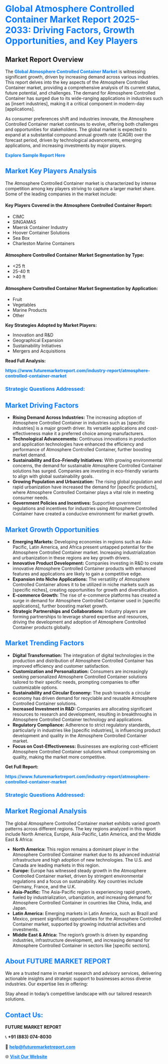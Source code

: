 <h1 style="color: #007BFF;">Global Atmosphere Controlled Container Market Report 2025-2033: Driving Factors, Growth Opportunities, and Key Players</h1>

<section id="overview">
<h2>Market Report Overview</h2>
<p>The <a href="https://www.futuremarketreport.com/industry-report/atmosphere-controlled-container-market" style="color: #007BFF; text-decoration: none;"><strong>Global Atmosphere Controlled Container Market</strong></a> is witnessing significant growth, driven by increasing demand across various industries. This report delves into the key aspects of the Atmosphere Controlled Container market, providing a comprehensive analysis of its current status, future potential, and challenges. The demand for Atmosphere Controlled Container has surged due to its wide-ranging applications in industries such as [insert industries], making it a critical component in modern-day [applications].</p>
<p>As consumer preferences shift and industries innovate, the Atmosphere Controlled Container market continues to evolve, offering both challenges and opportunities for stakeholders. The global market is expected to expand at a substantial compound annual growth rate (CAGR) over the forecast period, driven by technological advancements, emerging applications, and increasing investments by major players.</p>
</section>

<section id="overview">
<p><a href="https://www.futuremarketreport.com/request-sample/reportId=60826" style="color: #007BFF; text-decoration: none;"><strong>Explore Sample Report Here</strong></a></p>
</section>

<section id="key-players">
<h2 style="color: #007BFF;">Market Key Players Analysis</h2>
<p>The Atmosphere Controlled Container market is characterized by intense competition among key players striving to capture a larger market share. Some of the leading companies in the market include:</p>
<h4>Key Players Covered in the Atmosphere Controlled Container Report:</h4>
<ul><li>CIMC</li><li>SINGAMAS</li><li>Maersk Container Industry</li><li>Hoover Container Solutions</li><li>Sea Box</li><li>Charleston Marine Containers</li></ul>
<h4>Atmosphere Controlled Container Market Segmentation by Type:</h4>
<ul><li>&lt;25 ft</li><li>25-40 ft</li><li>&gt;40 ft</li></ul>

<h4>Atmosphere Controlled Container Market Segmentation by Application:</h4>
<ul><li>Fruit</li><li>Vegetables</li><li>Marine Products</li><li>Other</li></ul>
<p><strong>Key Strategies Adopted by Market Players:</strong></p>
<ul>
<li>Innovation and R&D</li>
<li>Geographical Expansion</li>
<li>Sustainability Initiatives</li>
<li>Mergers and Acquisitions</li>
</ul>
</section>

<section>
<p><strong>Read Full Analysis: </strong></p><a href="https://www.futuremarketreport.com/industry-report/atmosphere-controlled-container-market" style="color: #007BFF; text-decoration: none;"><strong>https://www.futuremarketreport.com/industry-report/atmosphere-controlled-container-market</strong></a>
<h3 style="color: #007BFF;">Strategic Questions Addressed:</h3>
</section>

<section id="driving-factors">
<h2 style="color: #007BFF;">Market Driving Factors</h2>
<ul>
<li><strong>Rising Demand Across Industries:</strong> The increasing adoption of Atmosphere Controlled Container in industries such as [specific industries] is a major growth driver. Its versatile applications and cost-effectiveness make it a preferred choice among manufacturers.</li>
<li><strong>Technological Advancements:</strong> Continuous innovations in production and application technologies have enhanced the efficiency and performance of Atmosphere Controlled Container, further boosting market demand.</li>
<li><strong>Sustainability and Eco-Friendly Initiatives:</strong> With growing environmental concerns, the demand for sustainable Atmosphere Controlled Container solutions has surged. Companies are investing in eco-friendly variants to align with global sustainability goals.</li>
<li><strong>Growing Population and Urbanization:</strong> The rising global population and rapid urbanization have increased the demand for [specific products], where Atmosphere Controlled Container plays a vital role in meeting consumer needs.</li>
<li><strong>Government Policies and Incentives:</strong> Supportive government regulations and incentives for industries using Atmosphere Controlled Container have created a conducive environment for market growth.</li>
</ul>
</section>

<section id="growth-opportunities">
<h2 style="color: #007BFF;">Market Growth Opportunities</h2>
<ul>
<li><strong>Emerging Markets:</strong> Developing economies in regions such as Asia-Pacific, Latin America, and Africa present untapped potential for the Atmosphere Controlled Container market. Increasing industrialization and urbanization in these regions are key growth drivers.</li>
<li><strong>Innovative Product Development:</strong> Companies investing in R&D to create innovative Atmosphere Controlled Container products with enhanced features and applications are likely to gain a competitive edge.</li>
<li><strong>Expansion into Niche Applications:</strong> The versatility of Atmosphere Controlled Container allows it to be utilized in niche markets such as [specific niches], creating opportunities for growth and diversification.</li>
<li><strong>E-commerce Growth:</strong> The rise of e-commerce platforms has created a surge in demand for Atmosphere Controlled Container used in [specific applications], further boosting market growth.</li>
<li><strong>Strategic Partnerships and Collaborations:</strong> Industry players are forming partnerships to leverage shared expertise and resources, driving the development and adoption of Atmosphere Controlled Container products globally.</li>
</ul>
</section>

<section id="trending-factors">
<h2 style="color: #007BFF;">Market Trending Factors</h2>
<ul>
<li><strong>Digital Transformation:</strong> The integration of digital technologies in the production and distribution of Atmosphere Controlled Container has improved efficiency and customer satisfaction.</li>
<li><strong>Customization and Personalization:</strong> Consumers are increasingly seeking personalized Atmosphere Controlled Container solutions tailored to their specific needs, prompting companies to offer customizable options.</li>
<li><strong>Sustainability and Circular Economy:</strong> The push towards a circular economy has driven demand for recyclable and reusable Atmosphere Controlled Container solutions.</li>
<li><strong>Increased Investment in R&D:</strong> Companies are allocating significant resources to research and development, resulting in breakthroughs in Atmosphere Controlled Container technology and applications.</li>
<li><strong>Regulatory Compliance:</strong> Adherence to strict regulatory standards, particularly in industries like [specific industries], is influencing product development and quality in the Atmosphere Controlled Container market.</li>
<li><strong>Focus on Cost-Effectiveness:</strong> Businesses are exploring cost-efficient Atmosphere Controlled Container solutions without compromising on quality, making the market more competitive.</li>
</ul>
</section>

<section>
<p><strong>Get Full Report: </strong></p><a href="https://www.futuremarketreport.com/industry-report/atmosphere-controlled-container-market" style="color: #007BFF; text-decoration: none;"><strong>https://www.futuremarketreport.com/industry-report/atmosphere-controlled-container-market</strong></a>
<h3 style="color: #007BFF;">Strategic Questions Addressed:</h3>
</section>


<section id="regional-analysis">
<h2 style="color: #007BFF;">Market Regional Analysis</h2>
<p>The global Atmosphere Controlled Container market exhibits varied growth patterns across different regions. The key regions analyzed in this report include North America, Europe, Asia-Pacific, Latin America, and the Middle East & Africa:</p>
<ul>
<li><strong>North America:</strong> This region remains a dominant player in the Atmosphere Controlled Container market due to its advanced industrial infrastructure and high adoption of new technologies. The U.S. and Canada are leading markets in this region.</li>
<li><strong>Europe:</strong> Europe has witnessed steady growth in the Atmosphere Controlled Container market, driven by stringent environmental regulations and a focus on sustainability. Key countries include Germany, France, and the U.K.</li>
<li><strong>Asia-Pacific:</strong> The Asia-Pacific region is experiencing rapid growth, fueled by industrialization, urbanization, and increasing demand for Atmosphere Controlled Container in countries like China, India, and Japan.</li>
<li><strong>Latin America:</strong> Emerging markets in Latin America, such as Brazil and Mexico, present significant opportunities for the Atmosphere Controlled Container market, supported by growing industrial activities and investments.</li>
<li><strong>Middle East & Africa:</strong> The region’s growth is driven by expanding industries, infrastructure development, and increasing demand for Atmosphere Controlled Container in sectors like [specific sectors].</li>
</ul>
</section>

<footer>
<h2 style="color: #007BFF;">About FUTURE MARKET REPORT</h2>
<p>We are a trusted name in market research and advisory services, delivering actionable insights and strategic support to businesses across diverse industries. Our expertise lies in offering:</p>

<p>Stay ahead in today’s competitive landscape with our tailored research solutions.</p>

<h2 style="color: #007BFF;">Contact Us:</h2>
<p><strong>FUTURE MARKET REPORT</strong></p>
<p>📞 <strong>+91 (883) 074-8030</strong></p>
<p>📧 <strong><a href="mailto:help@futuremarketreport.com" style="color: #007BFF;">help@futuremarketreport.com</a></strong></p>
<p>🌐 <strong><a href="https://www.futuremarketreport.com/" style="color: #007BFF;">Visit Our Website</a></strong></p>
</footer>